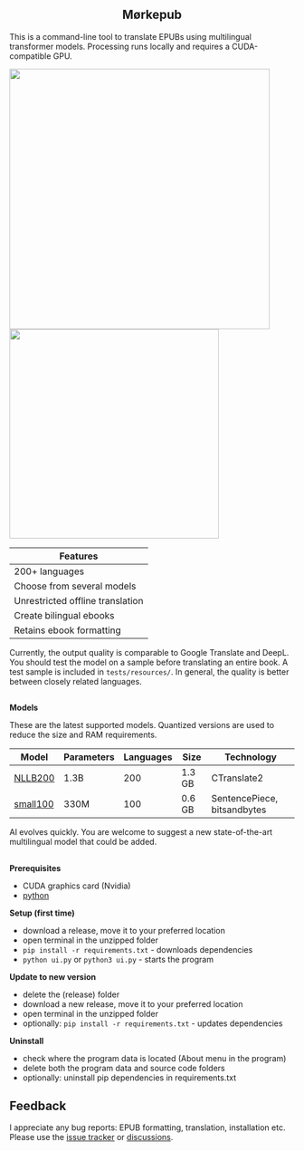<h2 align="center">Mørkepub</h2>

This is a command-line tool to translate EPUBs using multilingual transformer models.
Processing runs locally and requires a CUDA-compatible GPU.

<img src="https://github.com/user-attachments/assets/61a10479-6d5c-4b4f-9632-a15c7f0bb1f1" width="460px"/>

<img src="https://github.com/user-attachments/assets/734dcbe9-b938-4cda-a1a3-cc9a9425d7ba" width="370px"/>

| Features  |
| ------------- |
| 200+ languages  |
| Choose from several models |
| Unrestricted offline translation  |
| Create bilingual ebooks  |
| Retains ebook formatting |

Currently, the output quality is comparable to Google Translate and DeepL.
You should test the model on a sample before translating an entire book.
A test sample is included in `tests/resources/`. 
In general, the quality is better between closely related languages.

##

**Models**

These are the latest supported models. Quantized versions are used to reduce the size and RAM requirements.

| Model  | Parameters | Languages | Size | Technology |
| -------------|-------------|-------------|-------------|-------------|
| [NLLB200](https://huggingface.co/facebook/nllb-200-distilled-1.3B)  | 1.3B | 200 | 1.3 GB |  CTranslate2
| [small100](https://huggingface.co/alirezamsh/small100) | 330M | 100 | 0.6 GB | SentencePiece, bitsandbytes

AI evolves quickly. You are welcome to suggest a new state-of-the-art multilingual model that could be added.

##

**Prerequisites**
- CUDA graphics card (Nvidia)
- [python](https://www.python.org/downloads/)

**Setup (first time)**
- download a release, move it to your preferred location
- open terminal in the unzipped folder
- `pip install -r requirements.txt` - downloads dependencies
- `python ui.py` or `python3 ui.py` - starts the program

**Update to new version**
- delete the (release) folder
- download a new release, move it to your preferred location
- open terminal in the unzipped folder
- optionally: `pip install -r requirements.txt` - updates dependencies

**Uninstall**
- check where the program data is located (About menu in the program)
- delete both the program data and source code folders
- optionally: uninstall pip dependencies in requirements.txt

## Feedback

I appreciate any bug reports: EPUB formatting, translation, installation etc.
Please use the [issue tracker](https://github.com/BLCK-B/Moerkepub/issues) or [discussions](https://github.com/BLCK-B/Moerkepub/discussions).
